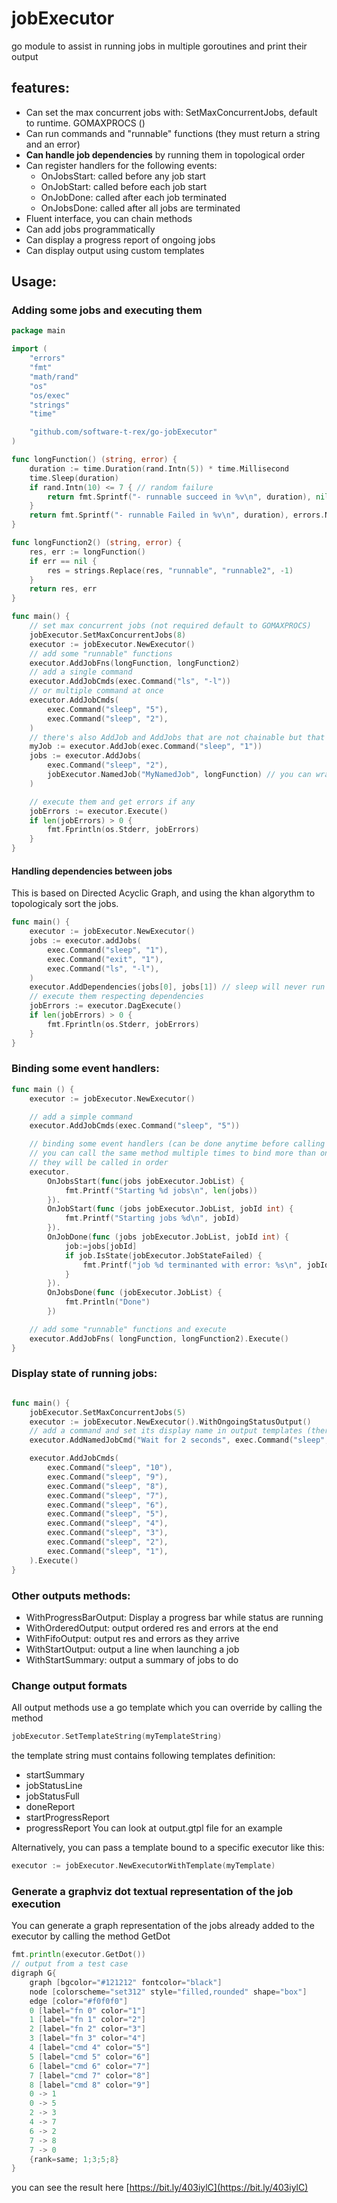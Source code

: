 # jobExecutor

go module to assist in running jobs in multiple goroutines and print their output

## features:
- Can set the max concurrent jobs with: SetMaxConcurrentJobs, default to runtime. GOMAXPROCS ()
- Can run commands and "runnable" functions (they must return a string and an error)
- **Can handle job dependencies** by running them in topological order
- Can register handlers for the following events:
	- OnJobsStart: called before any job start
	- OnJobStart: called before each job start
	- OnJobDone: called after each job terminated
	- OnJobsDone: called after all jobs are terminated
- Fluent interface, you can chain methods
- Can add jobs programmatically
- Can display a progress report of ongoing jobs
- Can display output using custom templates

## Usage:

### Adding some jobs and executing them

```go
package main

import (
	"errors"
	"fmt"
	"math/rand"
	"os"
	"os/exec"
	"strings"
	"time"

	"github.com/software-t-rex/go-jobExecutor"
)

func longFunction() (string, error) {
	duration := time.Duration(rand.Intn(5)) * time.Millisecond
	time.Sleep(duration)
	if rand.Intn(10) <= 7 { // random failure
		return fmt.Sprintf("- runnable succeed in %v\n", duration), nil
	}
	return fmt.Sprintf("- runnable Failed in %v\n", duration), errors.New("error while asleep")
}

func longFunction2() (string, error) {
	res, err := longFunction()
	if err == nil {
		res = strings.Replace(res, "runnable", "runnable2", -1)
	}
	return res, err
}

func main() {
	// set max concurrent jobs (not required default to GOMAXPROCS)
	jobExecutor.SetMaxConcurrentJobs(8)
	executor := jobExecutor.NewExecutor()
	// add some "runnable" functions
	executor.AddJobFns(longFunction, longFunction2)
	// add a single command
	executor.AddJobCmds(exec.Command("ls", "-l"))
	// or multiple command at once
	executor.AddJobCmds(
		exec.Command("sleep", "5"),
		exec.Command("sleep", "2"),
	)
	// there's also AddJob and AddJobs that are not chainable but that returns a job api instead
	myJob := executor.AddJob(exec.Command("sleep", "1"))
	jobs := executor.AddJobs(
		exec.Command("sleep", "2"),
		jobExecutor.NamedJob("MyNamedJob", longFunction) // you can wrap in a NamedJob structure to add job with a name
	)

	// execute them and get errors if any
	jobErrors := executor.Execute()
	if len(jobErrors) > 0 {
		fmt.Fprintln(os.Stderr, jobErrors)
	}
}
```
#### Handling dependencies between jobs
This is based on Directed Acyclic Graph, and using the khan algorythm to topologicaly sort the jobs.
```go
func main() {
	executor := jobExecutor.NewExecutor()
	jobs := executor.addJobs(
		exec.Command("sleep", "1"),
		exec.Command("exit", "1"),
		exec.Command("ls", "-l"),
	)
	executor.AddDependencies(jobs[0], jobs[1]) // sleep will never run as it depends on a job that always fails
	// execute them respecting dependencies
	jobErrors := executor.DagExecute()
	if len(jobErrors) > 0 {
		fmt.Fprintln(os.Stderr, jobErrors)
	}
}
```

### Binding some event handlers:
```go
func main () {
	executor := jobExecutor.NewExecutor()

	// add a simple command
	executor.AddJobCmds(exec.Command("sleep", "5"))

	// binding some event handlers (can be done anytime before calling Execute)
	// you can call the same method multiple times to bind more than one handler
	// they will be called in order
	executor.
		OnJobsStart(func(jobs jobExecutor.JobList) {
			fmt.Printf("Starting %d jobs\n", len(jobs))
		}).
		OnJobStart(func (jobs jobExecutor.JobList, jobId int) {
			fmt.Printf("Starting jobs %d\n", jobId)
		}).
		OnJobDone(func (jobs jobExecutor.JobList, jobId int) {
			job:=jobs[jobId]
			if job.IsState(jobExecutor.JobStateFailed) {
				fmt.Printf("job %d terminanted with error: %s\n", jobId, job.Err)
			}
		}).
		OnJobsDone(func (jobExecutor.JobList) {
			fmt.Println("Done")
		})

	// add some "runnable" functions and execute
	executor.AddJobFns( longFunction, longFunction2).Execute()
}
```

### Display state of running jobs:
```go

func main() {
	jobExecutor.SetMaxConcurrentJobs(5)
	executor := jobExecutor.NewExecutor().WithOngoingStatusOutput()
	// add a command and set its display name in output templates (there's a AddNamedJobFn too)
	executor.AddNamedJobCmd("Wait for 2 seconds", exec.Command("sleep", "2"))

	executor.AddJobCmds(
		exec.Command("sleep", "10"),
		exec.Command("sleep", "9"),
		exec.Command("sleep", "8"),
		exec.Command("sleep", "7"),
		exec.Command("sleep", "6"),
		exec.Command("sleep", "5"),
		exec.Command("sleep", "4"),
		exec.Command("sleep", "3"),
		exec.Command("sleep", "2"),
		exec.Command("sleep", "1"),
	).Execute()
}
```
### Other outputs methods:
- WithProgressBarOutput: Display a progress bar while status are running
- WithOrderedOutput: output ordered res and errors at the end
- WithFifoOutput: output res and errors as they arrive
- WithStartOutput: output a line when launching a job
- WithStartSummary: output a summary of jobs to do

### Change output formats
All output methods use a go template which you can override by calling the method
```go
jobExecutor.SetTemplateString(myTemplateString)
```
the template string must contains following templates definition:
- startSummary
- jobStatusLine
- jobStatusFull
- doneReport
- startProgressReport
- progressReport
You can look at output.gtpl file for an example

Alternatively, you can pass a template bound to a specific executor like this:
```go
executor := jobExecutor.NewExecutorWithTemplate(myTemplate)
```

### Generate a graphviz dot textual representation of the job execution
You can generate a graph representation of the jobs already added to the executor by calling the method GetDot
```go
fmt.println(executor.GetDot())
// output from a test case
digraph G{
	graph [bgcolor="#121212" fontcolor="black"]
	node [colorscheme="set312" style="filled,rounded" shape="box"]
	edge [color="#f0f0f0"]
	0 [label="fn 0" color="1"]
	1 [label="fn 1" color="2"]
	2 [label="fn 2" color="3"]
	3 [label="fn 3" color="4"]
	4 [label="cmd 4" color="5"]
	5 [label="cmd 5" color="6"]
	6 [label="cmd 6" color="7"]
	7 [label="cmd 7" color="8"]
	8 [label="cmd 8" color="9"]
	0 -> 1
	0 -> 5
	2 -> 3
	4 -> 7
	6 -> 2
	7 -> 8
	7 -> 0
	{rank=same; 1;3;5;8}
}
```
you can see the result here [https://bit.ly/403iylC](https://bit.ly/403iylC)